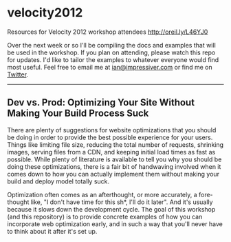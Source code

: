 velocity2012
============

Resources for Velocity 2012 workshop attendees <http://oreil.ly/L46YJ0>

Over the next week or so I'll be compiling the docs and examples that will be used in the workshop. If you plan on attending, please watch this repo for updates. I'd like to tailor the examples to whatever everyone would find most useful. Feel free to email me at <ian@impressiver.com> or find me on [Twitter](http://twitter.com/#!/impressiver).

***

## Dev vs. Prod: Optimizing Your Site Without Making Your Build Process Suck

There are plenty of suggestions for website optimizations that you should be doing in order to provide the best possible experience for your users. Things like limiting file size, reducing the total number of requests, shrinking images, serving files from a CDN, and keeping initial load times as fast as possible. While plenty of literature is available to tell you why you should be doing these optimizations, there is a fair bit of handwaving involved when it comes down to how you can actually implement them without making your build and deploy model totally suck.

Optimization often comes as an afterthought, or more accurately, a fore-thought like, "I don't have time for this sh*, I'll do it later". And it's usually because it slows down the development cycle. The goal of this workshop (and this repository) is to provide concrete examples of how you can incorporate web optimization early, and in such a way that you'll never have to think about it after it's set up.